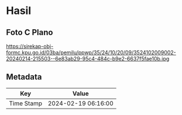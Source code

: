 # Hasil

## Foto C Plano

https://sirekap-obj-formc.kpu.go.id/03ba/pemilu/ppwp/35/24/10/20/09/3524102009002-20240214-215503--6e83ab29-95c4-484c-b9e2-6637f5fae10b.jpg


## Metadata

| Key        | Value               |
| ---------- | ------------------- |
| Time Stamp | 2024-02-19 06:16:00 |



